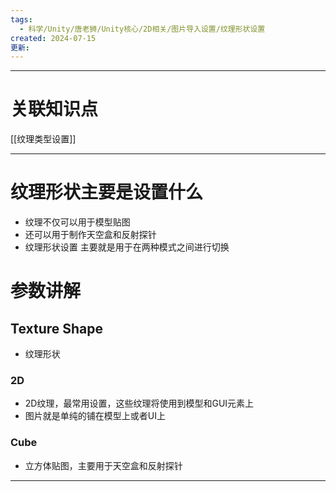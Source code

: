 ```yaml
---
tags:
  - 科学/Unity/唐老狮/Unity核心/2D相关/图片导入设置/纹理形状设置
created: 2024-07-15
更新:
---
```


---
# 关联知识点

[[纹理类型设置]]

---

# 纹理形状主要是设置什么

- 纹理不仅可以用于模型贴图
- 还可以用于制作天空盒和反射探针
- 纹理形状设置 主要就是用于在两种模式之间进行切换
# 参数讲解
## Texture Shape

- 纹理形状
### 2D

- 2D纹理，最常用设置，这些纹理将使用到模型和GUI元素上
- 图片就是单纯的铺在模型上或者UI上
### Cube

- 立方体贴图，主要用于天空盒和反射探针

---
